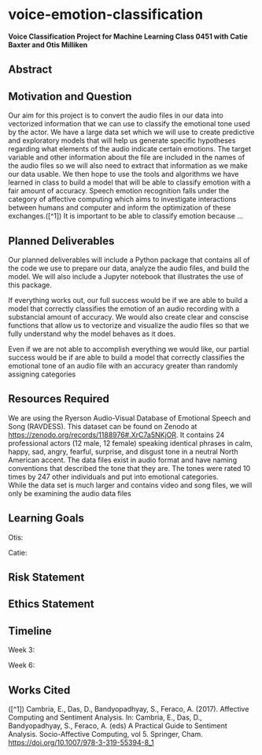 # voice-emotion-classification
**Voice Classification Project for Machine Learning Class 0451 with Catie Baxter and Otis Milliken**

## Abstract

## Motivation and Question
Our aim for this project is to convert the audio files in our data into vectorized information that we can use to classify the emotional tone used by the actor. We have a large data set which we will use to create predictive and exploratory models that will help us generate specific hypotheses regarding what elements of the audio indicate certain emotions. The target variable and other information about the file are included in the names of the audio files so we will also need to extract that information as we make our data usable. We then hope to use the tools and algorithms we have learned in class to build a model that will be able to classify emotion with a fair amount of accuracy. Speech emotion recognition falls under the category of affective computing which aims to investigate interactions between humans and computer and inform the optimization of these exchanges.([^1]) It is important to be able to classify emotion because ...

## Planned Deliverables
Our planned deliverables will include a Python package that contains all of the code we use to prepare our data, analyze the audio files, and build the model. We will also include a Jupyter notebook that illustrates the use of this package.

If everything works out, our full success would be if we are able to build a model that correctly classifies the emotion of an audio recording with a substancial amount of accuracy. We would also create clear and conscise functions that allow us to vectorize and visualize the audio files so that we fully understand why the model behaves as it does. 

Even if we are not able to accomplish everything we would like, our partial success would be if are able to build a model that correctly classifies the emotional tone of an audio file with an accuracy greater than randomly assigning categories

## Resources Required
We are using the Ryerson Audio-Visual Database of Emotional Speech and Song (RAVDESS). This dataset can be found on Zenodo at https://zenodo.org/records/1188976#.XrC7a5NKjOR. It contains 24 professional actors (12 male, 12 female) speaking identical phrases in calm, happy, sad, angry, fearful, surprise, and disgust tone in a neutral North American accent. The data files exist in audio format and have naming conventions that described the tone that they are. The tones were rated 10 times by 247 other individuals and put into emotional categories.  
While the data set is much larger and contains video and song files, we will only be examining the audio data files 

## Learning Goals
Otis:

Catie:

## Risk Statement

## Ethics Statement

## Timeline
Week 3:

Week 6:

## Works Cited
([^1]) Cambria, E., Das, D., Bandyopadhyay, S., Feraco, A. (2017). Affective Computing and Sentiment Analysis. In: Cambria, E., Das, D., Bandyopadhyay, S., Feraco, A. (eds) A Practical Guide to Sentiment Analysis. Socio-Affective Computing, vol 5. Springer, Cham. https://doi.org/10.1007/978-3-319-55394-8_1
